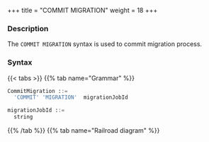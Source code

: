 +++
title = "COMMIT MIGRATION"
weight = 18
+++

### Description

The `COMMIT MIGRATION` syntax is used to commit migration process.

### Syntax

{{< tabs >}}
{{% tab name="Grammar" %}}
```sql
CommitMigration ::=
  'COMMIT' 'MIGRATION'  migrationJobId 

migrationJobId ::=
  string
```
{{% /tab %}}
{{% tab name="Railroad diagram" %}}
<iframe frameborder="0" name="diagram" id="diagram" width="100%" height="100%"></iframe>
{{% /tab %}}
{{< /tabs >}}

### Supplement

- `migrationJobId` needs to be obtained through [SHOW MIGRATION LIST](/en/user-manual/shardingsphere-proxy/distsql/syntax/ral/migration/show-migration-list/) syntax query

### Example

- Commit migration process

```sql
COMMIT MIGRATION 'j010180026753ef0e25d3932d94d1673ba551';
```

### Reserved word

`COMMIT`, `MIGRATION`

### Related links

- [Reserved word](/en/user-manual/shardingsphere-proxy/distsql/syntax/reserved-word/)
- [SHOW MIGRATION LIST](/en/user-manual/shardingsphere-proxy/distsql/syntax/ral/migration/show-migration-list/)
